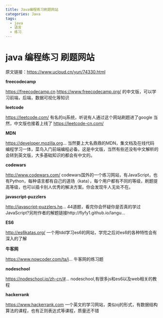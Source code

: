 ```yaml
---
title: Java编程练习刷题网站
categories: Java
tags: 
  - java
  - 语言
  - 练习
---
```


# java 编程练习 刷题网站

原文链接：https://www.ucloud.cn/yun/74330.html

**freecodecamp**

https://freecodecamp.cn
https://www.freecodecamp.org/ 的中文版，可以学习前端，后端，数据可视化等知识
<!--more-->

**leetcode**

https://leetcode.com/
有名的oj系统，听说有人通过这个网站刷题进了google
当然，中文版也接着上线了 https://leetcode-cn.com/

**MDN**

https://developer.mozilla.org...
当然要上大名鼎鼎的MDN，集文档及在线代码编程学习一体，菜鸟入门前端编程必备。这是中文版，当然有些还没有中文解析的会转到英文版，大多基础知识的都会有中文的。

**codewars**

http://www.codewars.com/
codewars国外的一个练习网站，有JavaScript，也有Python，每种语言都有自己的道场（kata），每个用户都有不同的等级，刷题提高等级，也可以插卡别人优秀的解决方案。你会发现牛人无处不在。

**javascript-puzzlers**

http://javascript-puzzlers.he...
44道题，看完你会怀疑你是否真的学过JavaScript?另附作者的解题链接http://flyfy1.github.io/langu...

**ES6**

http://es6katas.org/
一个用tdd学习es6的网站，学完之后对es6的各种特性会有深入的了解

**牛客网**

https://www.nowcoder.com/ta/j...
牛客网的练习题

**nodeschool**

https://nodeschool.io/zh-cn/#...
nodeschool,有很多js和es6以及web相关的教程

**hackerrank**

https://www.hackerrank.com
一个英文的学习网站，类似oj的形式，有数据结构算法的课程，也有正则表达式等课程，质量还不错